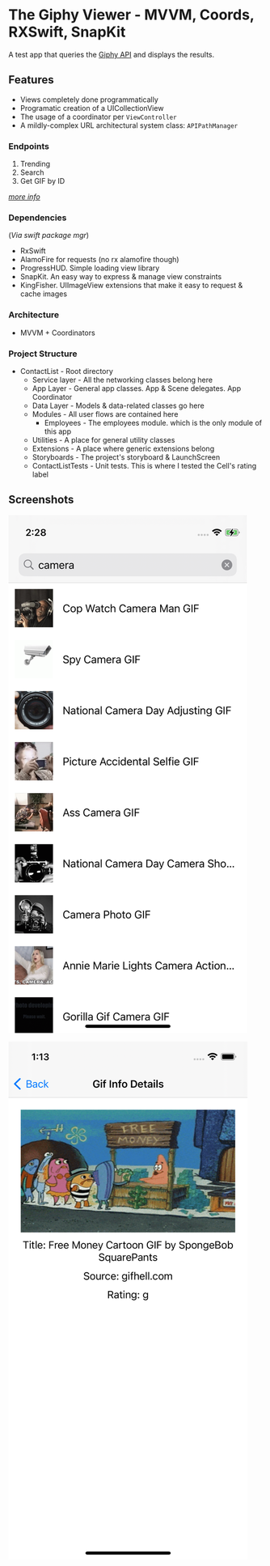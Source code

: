 # The Giphy Viewer - MVVM, Coords, RXSwift, SnapKit

A test app that queries the [Giphy API](https://developers.giphy.com/) and displays the results.

## Features
 - Views completely done programmatically
 - Programatic creation of a UICollectionView
 - The usage of a coordinator per `ViewController`
 - A mildly-complex URL architectural system class: `APIPathManager`

### Endpoints
1. Trending
2. Search
3. Get GIF by ID

[<em>more info</em>](https://developers.giphy.com/docs/api/endpoint)

### Dependencies
(<em>Via swift package mgr</em>)
- RxSwift
- AlamoFire for requests (no rx alamofire though)
- ProgressHUD. Simple loading view library
- SnapKit. An easy way to express & manage view constraints
- KingFisher. UIImageView extensions that make it easy to request & cache images

### Architecture
- MVVM + Coordinators

### Project Structure
- ContactList - Root directory
    - Service layer - All the networking classes belong here
    - App Layer - General app classes. App & Scene delegates. App Coordinator
    - Data Layer - Models & data-related classes go here
    - Modules - All user flows are contained here
        - Employees - The employees module. which is the only module of this app
    - Utilities - A place for general utility classes
    - Extensions - A place where generic extensions belong
    - Storyboards - The project's storyboard & LaunchScreen
    - ContactListTests - Unit tests. This is where I tested the Cell's rating label


## Screenshots

![Main View](assets/main-view.png)

![Detail View](assets/detail-view.png)
